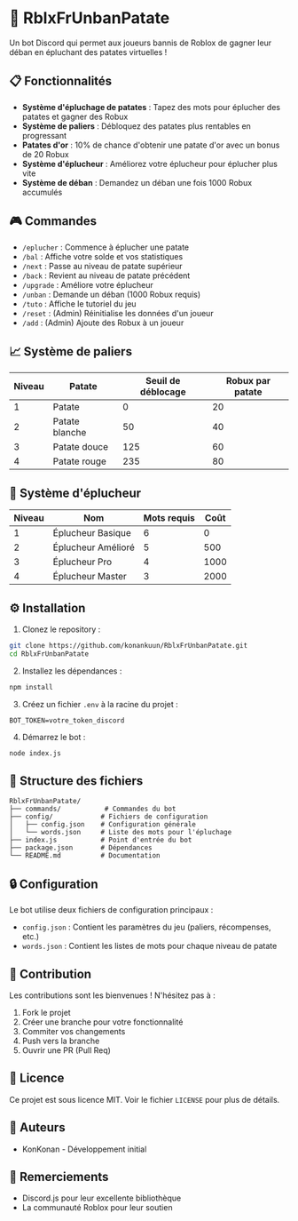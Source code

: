 # 🥔 RblxFrUnbanPatate

Un bot Discord qui permet aux joueurs bannis de Roblox de gagner leur déban en épluchant des patates virtuelles !

## 📋 Fonctionnalités

- **Système d'épluchage de patates** : Tapez des mots pour éplucher des patates et gagner des Robux
- **Système de paliers** : Débloquez des patates plus rentables en progressant
- **Patates d'or** : 10% de chance d'obtenir une patate d'or avec un bonus de 20 Robux
- **Système d'éplucheur** : Améliorez votre éplucheur pour éplucher plus vite
- **Système de déban** : Demandez un déban une fois 1000 Robux accumulés

## 🎮 Commandes

- `/eplucher` : Commence à éplucher une patate
- `/bal` : Affiche votre solde et vos statistiques
- `/next` : Passe au niveau de patate supérieur
- `/back` : Revient au niveau de patate précédent
- `/upgrade` : Améliore votre éplucheur
- `/unban` : Demande un déban (1000 Robux requis)
- `/tuto` : Affiche le tutoriel du jeu
- `/reset` : (Admin) Réinitialise les données d'un joueur
- `/add` : (Admin) Ajoute des Robux à un joueur

## 📈 Système de paliers

| Niveau | Patate | Seuil de déblocage | Robux par patate |
|--------|---------|-------------------|------------------|
| 1 | Patate | 0 | 20 |
| 2 | Patate blanche | 50 | 40 |
| 3 | Patate douce | 125 | 60 |
| 4 | Patate rouge | 235 | 80 |

## 🔧 Système d'éplucheur

| Niveau | Nom | Mots requis | Coût |
|--------|-----|-------------|------|
| 1 | Éplucheur Basique | 6 | 0 |
| 2 | Éplucheur Amélioré | 5 | 500 |
| 3 | Éplucheur Pro | 4 | 1000 |
| 4 | Éplucheur Master | 3 | 2000 |

## ⚙️ Installation

1. Clonez le repository :
```bash
git clone https://github.com/konankuun/RblxFrUnbanPatate.git
cd RblxFrUnbanPatate
```

2. Installez les dépendances :
```bash
npm install
```

3. Créez un fichier `.env` à la racine du projet :
```env
BOT_TOKEN=votre_token_discord
```

4. Démarrez le bot :
```bash
node index.js
```

## 📁 Structure des fichiers

```
RblxFrUnbanPatate/
├── commands/           # Commandes du bot
├── config/            # Fichiers de configuration
│   ├── config.json    # Configuration générale
│   └── words.json     # Liste des mots pour l'épluchage
├── index.js           # Point d'entrée du bot
├── package.json       # Dépendances
└── README.md          # Documentation
```

## 🔒 Configuration

Le bot utilise deux fichiers de configuration principaux :

- `config.json` : Contient les paramètres du jeu (paliers, récompenses, etc.)
- `words.json` : Contient les listes de mots pour chaque niveau de patate

## 🤝 Contribution

Les contributions sont les bienvenues ! N'hésitez pas à :
1. Fork le projet
2. Créer une branche pour votre fonctionnalité
3. Commiter vos changements
4. Push vers la branche
5. Ouvrir une PR (Pull Req)

## 📝 Licence

Ce projet est sous licence MIT. Voir le fichier `LICENSE` pour plus de détails.

## 👥 Auteurs

- KonKonan - Développement initial

## 🙏 Remerciements

- Discord.js pour leur excellente bibliothèque
- La communauté Roblox pour leur soutien 
